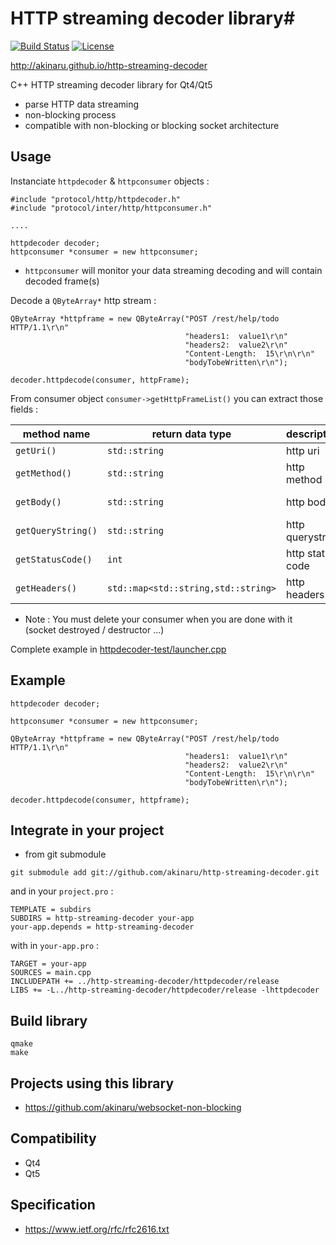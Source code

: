# HTTP streaming decoder library#

[![Build Status](https://travis-ci.org/akinaru/http-streaming-decoder.svg?branch=master)](https://travis-ci.org/akinaru/http-streaming-decoder)
[![License](http://img.shields.io/:license-mit-blue.svg)](LICENSE.md)

http://akinaru.github.io/http-streaming-decoder

C++ HTTP streaming decoder library for Qt4/Qt5

* parse HTTP data streaming
* non-blocking process
* compatible with non-blocking or blocking socket architecture

## Usage

Instanciate `httpdecoder` & `httpconsumer` objects :

```
#include "protocol/http/httpdecoder.h"
#include "protocol/inter/http/httpconsumer.h"

....

httpdecoder decoder;
httpconsumer *consumer = new httpconsumer;
```

* `httpconsumer` will monitor your data streaming decoding and will contain decoded frame(s)

Decode a `QByteArray*` http stream :

```
QByteArray *httpframe = new QByteArray("POST /rest/help/todo HTTP/1.1\r\n"
                                       "headers1:  value1\r\n"
                                       "headers2:  value2\r\n"
                                       "Content-Length:  15\r\n\r\n"
                                       "bodyTobeWritten\r\n");

decoder.httpdecode(consumer, httpFrame);
```

From consumer object `consumer->getHttpFrameList()` you can extract those fields : 

|  method name       | return data type                  |  description  |  example                |
| -------------------| ----------------------------------|---------------|-------------------------|
| `getUri()`         | `std::string`                       | http uri           |  "/api/rest"              |
| `getMethod()`      | `std::string`                       | http method        |  "POST"                   |
| `getBody()`        | `std::string`                       | http body          |  "{\"data\":\"OK\"}"          |
| `getQueryString()` | `std::string`                       | http querystring   |  "Not Found"              |
| `getStatusCode()`  | `int`                               | http status code   |  404                    |
| `getHeaders()`     | `std::map<std::string,std::string>` | http headers       | ("Content-Length","15") |

* Note : You must delete your consumer when you are done with it (socket destroyed / destructor ...)

Complete example in [httpdecoder-test/launcher.cpp](httpdecoder-test/launcher.cpp)

## Example

```
httpdecoder decoder;

httpconsumer *consumer = new httpconsumer;

QByteArray *httpframe = new QByteArray("POST /rest/help/todo HTTP/1.1\r\n"
                                       "headers1:  value1\r\n"
                                       "headers2:  value2\r\n"
                                       "Content-Length:  15\r\n\r\n"
                                       "bodyTobeWritten\r\n");

decoder.httpdecode(consumer, httpframe);
```

## Integrate in your project

* from git submodule

```
git submodule add git://github.com/akinaru/http-streaming-decoder.git
```

and in your `project.pro` :

```
TEMPLATE = subdirs
SUBDIRS = http-streaming-decoder your-app
your-app.depends = http-streaming-decoder
```

with in `your-app.pro` :

```
TARGET = your-app
SOURCES = main.cpp
INCLUDEPATH += ../http-streaming-decoder/httpdecoder/release
LIBS += -L../http-streaming-decoder/httpdecoder/release -lhttpdecoder
```

## Build library

```
qmake
make
```

## Projects using this library

* https://github.com/akinaru/websocket-non-blocking

## Compatibility

* Qt4
* Qt5

## Specification

* https://www.ietf.org/rfc/rfc2616.txt